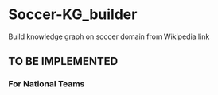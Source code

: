 # Soccer-KG_builder
Build knowledge graph on soccer domain from Wikipedia link

## TO BE IMPLEMENTED
### For National Teams

